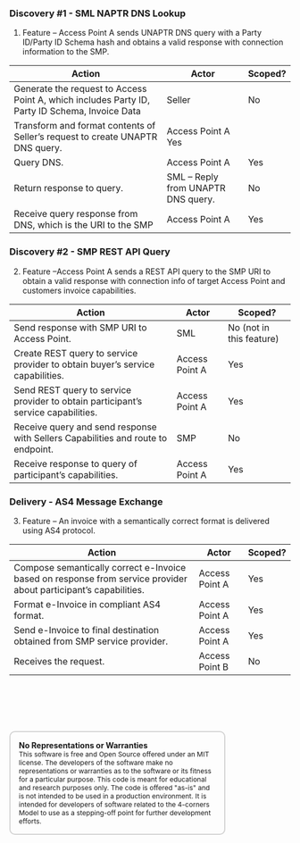 ### Discovery #1 - SML NAPTR DNS Lookup

1.	Feature – Access Point A sends UNAPTR DNS query with a Party ID/Party ID Schema hash and obtains a valid response with connection information to the SMP.  
  
|Action|Actor|Scoped?|
|----------|----------|----------|
|Generate the request to Access Point A, which includes Party ID, Party ID Schema, Invoice Data|Seller|No|
|Transform and format contents of Seller’s request to create UNAPTR DNS query.|Access Point A	Yes|
|Query DNS.|Access Point A|Yes|
|Return response to query.|SML – Reply from UNAPTR DNS query.|No|
|Receive query response from DNS, which is the URI to the SMP|Access Point A|Yes|  
  
### Discovery #2 - SMP REST API Query  
  
2.	Feature –Access Point A sends a REST API query to the SMP URI to obtain a valid response with connection info of target Access Point and customers invoice capabilities.  
  
|Action|Actor|Scoped?|
|----------|----------|----------|
|Send response with SMP URI to Access Point.|SML|No (not in this feature)|
|Create REST query to service provider to obtain buyer’s service capabilities.|Access Point A|Yes|
|Send REST query to service provider to obtain participant’s service capabilities.|Access Point A|Yes|
|Receive query and send response with Sellers Capabilities and route to endpoint.|SMP|No|
|Receive response to query of participant’s capabilities.|Access Point A|Yes|  
  
### Delivery - AS4 Message Exchange  
  
3.	Feature – An invoice with a semantically correct format is delivered using AS4 protocol.  
  
|Action|Actor|Scoped?|
|----------|----------|----------|
|Compose semantically correct e-Invoice based on response from service provider about participant’s capabilities.|Access Point A|Yes|
|Format e-Invoice in compliant AS4 format.|Access Point A|Yes|
|Send e-Invoice to final destination obtained from SMP service provider.|Access Point A|Yes|
|Receives the request.|Access Point B|No|



<div style="font-size: 12px;
            padding: 15px;
            border: 2px solid lightgray;
            margin-top: 100px;
            margin-left: 0px;
            margin-bottom: 40px;
            margin-right: auto;
            width: 70%;
            border-radius: 10px;">
  <h4 style="font-size: 14px;
            padding: 0px;
            margin: 0px;">No Representations or Warranties</h5>
  This software is free and Open Source offered under an MIT license. The developers of the software make no
  representations or warranties as to the software or its fitness for a particular purpose. This code is meant for
  educational and research purposes only. The code is offered "as-is" and is not intended to be used in a production
  environment. It is intended for developers of software related to the 4-corners Model to use as a stepping-off point
  for further development efforts.
</div>
